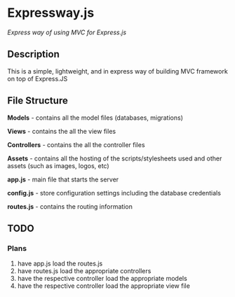 # Expressway.js

_Express way of using MVC for Express.js_

## Description

This is a simple, lightweight, and in express way of building MVC framework on top of Express.JS

## File Structure

**Models** - contains all the model files (databases, migrations)

**Views** - contains the all the view files

**Controllers** - contains the all the controller files

**Assets** - contains all the hosting of the scripts/stylesheets used and other assets (such as images, logos, etc)

**app.js** - main file that starts the server

**config.js** - store configuration settings including the database credentials

**routes.js** - contains the routing information

## TODO

### Plans

1. have app.js load the routes.js
2. have routes.js load the appropriate controllers
3. have the respective controller load the appropriate models
4. have the respective controller load the appropriate view file

